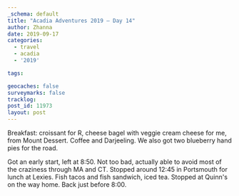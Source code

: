 ```yaml
---
_schema: default
title: "Acadia Adventures 2019 – Day 14"
author: Zhanna
date: 2019-09-17
categories: 
  - travel
  - acadia
  - '2019'

tags:

geocaches: false
surveymarks: false
tracklog: 
post_id: 11973
layout: post  
---
```


Breakfast: croissant for R, cheese bagel with veggie cream cheese for me, from Mount Dessert. Coffee and Darjeeling. We also got two blueberry hand pies for the road.

Got an early start, left at 8:50. Not too bad, actually able to avoid most of the craziness through MA and CT. Stopped around 12:45 in Portsmouth for lunch at Lexies. Fish tacos and fish sandwich, iced tea. Stopped at Quinn's on the way home. Back just before 8:00.
